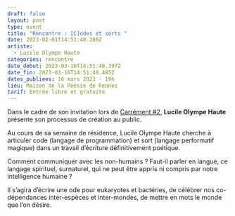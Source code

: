 ```yaml
---
draft: false
layout: post
type: event
title: "Rencontre : [C]odes et sorts "
date: 2023-02-01T14:51:48.286Z
artiste:
  - Lucile Olympe Haute
categories: rencontre
date_debut: 2023-03-16T14:51:48.397Z
date_fin: 2023-03-16T14:51:48.485Z
dates_publiees: 16 mars 2023 · 19h
lieu: Maison de la Poésie de Rennes
tarif: Entrée libre et gratuite
---
```

Dans le cadre de son invitation lors de [Carrément #2](https://maiporennes.fr/residence/2022/11/15/carr-ment-2.html), **Lucile Olympe Haute** présente son processus de création au public.

Au cours de sa semaine de résidence, Lucile Olympe Haute cherche à articuler code (langage de programmation) et sort (langage performatif magique) dans un travail d’écriture définitivement poétique.

Comment communiquer avec les non-humains ? Faut-il parler en langue, ce langage spirituel, surnaturel, qui ne peut être appris ni compris par notre intelligence humaine ?

Il s’agira d’écrire une ode pour eukaryotes et bactéries, de célébrer nos co-dépendances inter-espèces et inter-mondes, de mettre en mots le monde que l’on désire. 